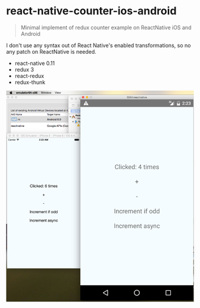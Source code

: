 # react-native-counter-ios-android

> Minimal implement of redux counter example on ReactNative iOS and Android

I don't use any syntax out of React Native's enabled transformations, so no any patch on ReactNative is needed.

- react-native 0.11
- redux 3
- react-redux 
- redux-thunk

![](demo.png)
